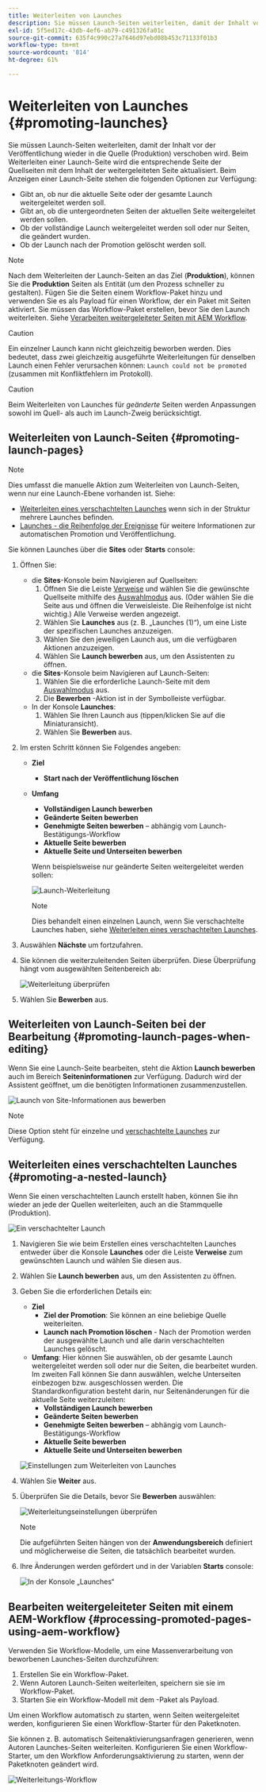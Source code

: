 ```yaml
---
title: Weiterleiten von Launches
description: Sie müssen Launch-Seiten weiterleiten, damit der Inhalt vor der Veröffentlichung wieder in die Quelle (Produktion) verschoben wird.
exl-id: 5f5ed17c-43db-4ef6-ab79-c491326fa01c
source-git-commit: 635f4c990c27a7646d97ebd08b453c71133f01b3
workflow-type: tm+mt
source-wordcount: '814'
ht-degree: 61%

---
```


# Weiterleiten von Launches {#promoting-launches}

Sie müssen Launch-Seiten weiterleiten, damit der Inhalt vor der Veröffentlichung wieder in die Quelle (Produktion) verschoben wird. Beim Weiterleiten einer Launch-Seite wird die entsprechende Seite der Quellseiten mit dem Inhalt der weitergeleiteten Seite aktualisiert. Beim Anzeigen einer Launch-Seite stehen die folgenden Optionen zur Verfügung:

* Gibt an, ob nur die aktuelle Seite oder der gesamte Launch weitergeleitet werden soll.
* Gibt an, ob die untergeordneten Seiten der aktuellen Seite weitergeleitet werden sollen.
* Ob der vollständige Launch weitergeleitet werden soll oder nur Seiten, die geändert wurden.
* Ob der Launch nach der Promotion gelöscht werden soll.

>[!NOTE]
>
>Nach dem Weiterleiten der Launch-Seiten an das Ziel (**Produktion**), können Sie die **Produktion** Seiten als Entität (um den Prozess schneller zu gestalten). Fügen Sie die Seiten einem Workflow-Paket hinzu und verwenden Sie es als Payload für einen Workflow, der ein Paket mit Seiten aktiviert. Sie müssen das Workflow-Paket erstellen, bevor Sie den Launch weiterleiten. Siehe [Verarbeiten weitergeleiteter Seiten mit AEM Workflow](#processing-promoted-pages-using-aem-workflow).

>[!CAUTION]
>
>Ein einzelner Launch kann nicht gleichzeitig beworben werden. Dies bedeutet, dass zwei gleichzeitig ausgeführte Weiterleitungen für denselben Launch einen Fehler verursachen können: `Launch could not be promoted` (zusammen mit Konfliktfehlern im Protokoll).

>[!CAUTION]
>
>Beim Weiterleiten von Launches für *geänderte* Seiten werden Anpassungen sowohl im Quell- als auch im Launch-Zweig berücksichtigt.

## Weiterleiten von Launch-Seiten {#promoting-launch-pages}

>[!NOTE]
>
>Dies umfasst die manuelle Aktion zum Weiterleiten von Launch-Seiten, wenn nur eine Launch-Ebene vorhanden ist. Siehe:
>
>* [Weiterleiten eines verschachtelten Launches](#promoting-a-nested-launch) wenn sich in der Struktur mehrere Launches befinden.
>* [Launches - die Reihenfolge der Ereignisse](/help/sites-cloud/authoring/launches/overview.md#launches-the-order-of-events) für weitere Informationen zur automatischen Promotion und Veröffentlichung.
>

Sie können Launches über die **Sites** oder **Starts** console:

1. Öffnen Sie:
   * die **Sites**-Konsole beim Navigieren auf Quellseiten:
      1. Öffnen Sie die Leiste [Verweise](/help/sites-cloud/authoring/fundamentals/environment-tools.md#references) und wählen Sie die gewünschte Quellseite mithilfe des [Auswahlmodus](/help/sites-cloud/authoring/getting-started/basic-handling.md) aus. (Oder wählen Sie die Seite aus und öffnen die Verweisleiste. Die Reihenfolge ist nicht wichtig.) Alle Verweise werden angezeigt.
      1. Wählen Sie **Launches** aus (z. B. „Launches (1)“), um eine Liste der spezifischen Launches anzuzeigen.
      1. Wählen Sie den jeweiligen Launch aus, um die verfügbaren Aktionen anzuzeigen.
      1. Wählen Sie **Launch bewerben** aus, um den Assistenten zu öffnen.
   * die **Sites**-Konsole beim Navigieren auf Launch-Seiten:
      1. Wählen Sie die erforderliche Launch-Seite mit dem [Auswahlmodus](/help/sites-cloud/authoring/getting-started/basic-handling.md) aus.
      1. Die **Bewerben** -Aktion ist in der Symbolleiste verfügbar.
   * In der Konsole **Launches**:
      1. Wählen Sie Ihren Launch aus (tippen/klicken Sie auf die Miniaturansicht).
      1. Wählen Sie **Bewerben** aus.
1. Im ersten Schritt können Sie Folgendes angeben:
   * **Ziel**
      * **Start nach der Veröffentlichung löschen**
   * **Umfang**
      * **Vollständigen Launch bewerben**
      * **Geänderte Seiten bewerben**
      * **Genehmigte Seiten bewerben** – abhängig vom Launch-Bestätigungs-Workflow
      * **Aktuelle Seite bewerben**
      * **Aktuelle Seite und Unterseiten bewerben**

     Wenn beispielsweise nur geänderte Seiten weitergeleitet werden sollen:

     ![Launch-Weiterleitung](/help/sites-cloud/authoring/assets/launches-promote.png)

     >[!NOTE]
     >
     >Dies behandelt einen einzelnen Launch, wenn Sie verschachtelte Launches haben, siehe [Weiterleiten eines verschachtelten Launches](#promoting-a-nested-launch).
1. Auswählen **Nächste** um fortzufahren.
1. Sie können die weiterzuleitenden Seiten überprüfen. Diese Überprüfung hängt vom ausgewählten Seitenbereich ab:

   ![Weiterleitung überprüfen](/help/sites-cloud/authoring/assets/launches-promote-review.png)

1. Wählen Sie **Bewerben** aus.

## Weiterleiten von Launch-Seiten bei der Bearbeitung {#promoting-launch-pages-when-editing}

Wenn Sie eine Launch-Seite bearbeiten, steht die Aktion **Launch bewerben** auch im Bereich **Seiteninformationen** zur Verfügung. Dadurch wird der Assistent geöffnet, um die benötigten Informationen zusammenzustellen.

![Launch von Site-Informationen aus bewerben](/help/sites-cloud/authoring/assets/launches-promote-page-info.png)

>[!NOTE]
>
>Diese Option steht für einzelne und [verschachtelte Launches](#promoting-a-nested-launch) zur Verfügung.

## Weiterleiten eines verschachtelten Launches {#promoting-a-nested-launch}

Wenn Sie einen verschachtelten Launch erstellt haben, können Sie ihn wieder an jede der Quellen weiterleiten, auch an die Stammquelle (Produktion).

![Ein verschachtelter Launch](/help/sites-cloud/authoring/assets/launches-promoting-nested.png)

1. Navigieren Sie wie beim Erstellen eines verschachtelten Launches entweder über die Konsole **Launches** oder die Leiste **Verweise** zum gewünschten Launch und wählen Sie diesen aus.
1. Wählen Sie **Launch bewerben** aus, um den Assistenten zu öffnen.
1. Geben Sie die erforderlichen Details ein:
   * **Ziel**
      * **Ziel der Promotion**: Sie können an eine beliebige Quelle weiterleiten.
      * **Launch nach Promotion löschen** - Nach der Promotion werden der ausgewählte Launch und alle darin verschachtelten Launches gelöscht.
   * **Umfang**: Hier können Sie auswählen, ob der gesamte Launch weitergeleitet werden soll oder nur die Seiten, die bearbeitet wurden. Im zweiten Fall können Sie dann auswählen, welche Unterseiten einbezogen bzw. ausgeschlossen werden. Die Standardkonfiguration besteht darin, nur Seitenänderungen für die aktuelle Seite weiterzuleiten:
      * **Vollständigen Launch bewerben**
      * **Geänderte Seiten bewerben**
      * **Genehmigte Seiten bewerben** – abhängig vom Launch-Bestätigungs-Workflow
      * **Aktuelle Seite bewerben**
      * **Aktuelle Seite und Unterseiten bewerben**

   ![Einstellungen zum Weiterleiten von Launches](/help/sites-cloud/authoring/assets/launches-promote-settings.png)

1. Wählen Sie **Weiter** aus.
1. Überprüfen Sie die Details, bevor Sie **Bewerben** auswählen:

   ![Weiterleitungseinstellungen überprüfen](/help/sites-cloud/authoring/assets/launches-promote-review-2.png)

   >[!NOTE]
   >
   >Die aufgeführten Seiten hängen von der **Anwendungsbereich** definiert und möglicherweise die Seiten, die tatsächlich bearbeitet wurden.

1. Ihre Änderungen werden gefördert und in der Variablen **Starts** console:

   ![In der Konsole „Launches“](/help/sites-cloud/authoring/assets/launches-console.png)

## Bearbeiten weitergeleiteter Seiten mit einem AEM-Workflow {#processing-promoted-pages-using-aem-workflow}

Verwenden Sie Workflow-Modelle, um eine Massenverarbeitung von beworbenen Launches-Seiten durchzuführen:

1. Erstellen Sie ein Workflow-Paket.
1. Wenn Autoren Launch-Seiten weiterleiten, speichern sie sie im Workflow-Paket.
1. Starten Sie ein Workflow-Modell mit dem -Paket als Payload.

Um einen Workflow automatisch zu starten, wenn Seiten weitergeleitet werden, konfigurieren Sie einen Workflow-Starter für den Paketknoten. <!--To start a workflow automatically when pages are promoted, [configure a workflow launcher](/help/sites-administering/workflows-starting.md#workflows-launchers) for the package node.-->

Sie können z. B. automatisch Seitenaktivierungsanfragen generieren, wenn Autoren Launches-Seiten weiterleiten. Konfigurieren Sie einen Workflow-Starter, um den Workflow Anforderungsaktivierung zu starten, wenn der Paketknoten geändert wird.

![Weiterleitungs-Workflow](/help/sites-cloud/authoring/assets/launches-create-workflow.png)
